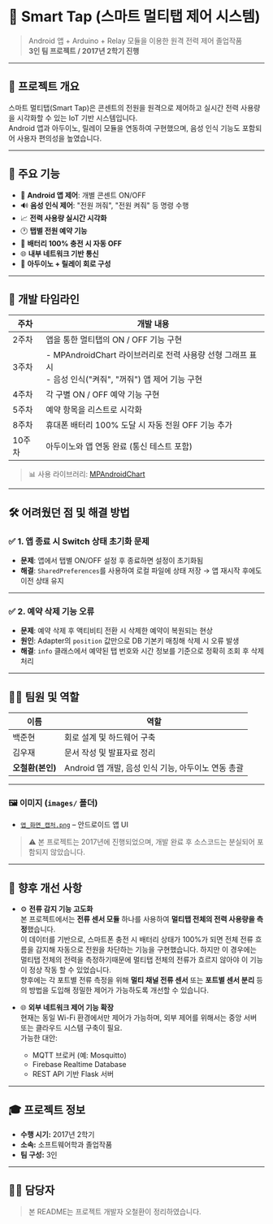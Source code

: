 # 🔌 Smart Tap (스마트 멀티탭 제어 시스템)

> Android 앱 + Arduino + Relay 모듈을 이용한 원격 전력 제어 졸업작품  
> **3인 팀 프로젝트 / 2017년 2학기 진행**

---

## 📌 프로젝트 개요

스마트 멀티탭(Smart Tap)은 콘센트의 전원을 원격으로 제어하고 실시간 전력 사용량을 시각화할 수 있는 IoT 기반 시스템입니다.  
Android 앱과 아두이노, 릴레이 모듈을 연동하여 구현했으며, 음성 인식 기능도 포함되어 사용자 편의성을 높였습니다.

---

## 🧠 주요 기능

- 📱 **Android 앱 제어**: 개별 콘센트 ON/OFF
- 🔊 **음성 인식 제어**: "전원 꺼줘", "전원 켜줘" 등 명령 수행
- 📈 **전력 사용량 실시간 시각화**
- 🕐 **탭별 전원 예약 기능**
- 🔋 **배터리 100% 충전 시 자동 OFF**
- 🌐 **내부 네트워크 기반 통신**
- 🔌 **아두이노 + 릴레이 회로 구성**

---

## 📆 개발 타임라인

| 주차 | 개발 내용 |
|------|-----------|
| 2주차 | 앱을 통한 멀티탭의 ON / OFF 기능 구현 |
| 3주차 | - MPAndroidChart 라이브러리로 전력 사용량 선형 그래프 표시<br>- 음성 인식("켜줘", "꺼줘") 앱 제어 기능 구현 |
| 4주차 | 각 구별 ON / OFF 예약 기능 구현 |
| 5주차 | 예약 항목을 리스트로 시각화 |
| 8주차 | 휴대폰 배터리 100% 도달 시 자동 전원 OFF 기능 추가 |
| 10주차 | 아두이노와 앱 연동 완료 (통신 테스트 포함) |

> 📊 사용 라이브러리: [MPAndroidChart](https://github.com/PhilJay/MPAndroidChart)

---

## 🛠️ 어려웠던 점 및 해결 방법

### ✅ 1. 앱 종료 시 Switch 상태 초기화 문제

- **문제**: 앱에서 탭별 ON/OFF 설정 후 종료하면 설정이 초기화됨
- **해결**: `SharedPreferences`를 사용하여 로컬 파일에 상태 저장 → 앱 재시작 후에도 이전 상태 유지

---

### ✅ 2. 예약 삭제 기능 오류

- **문제**: 예약 삭제 후 액티비티 전환 시 삭제한 예약이 복원되는 현상
- **원인**: Adapter의 `position` 값만으로 DB 기본키 매칭해 삭제 시 오류 발생
- **해결**: `info` 클래스에서 예약된 탭 번호와 시간 정보를 기준으로 정확히 조회 후 삭제 처리

---

## 🧑‍💻 팀원 및 역할

| 이름       | 역할                            |
|------------|---------------------------------|
| 백준현       | 회로 설계 및 하드웨어 구축       |
| 김우재       | 문서 작성 및 발표자료 정리       |
| **오철환(본인)** | Android 앱 개발, 음성 인식 기능, 아두이노 연동 총괄 |

---
### 🖼️ 이미지 (`images/` 폴더)
- [`앱_화면_캡처.png`](images/앱_화면.pdf) – 안드로이드 앱 UI

> ⚠️ 본 프로젝트는 2017년에 진행되었으며, 개발 완료 후 소스코드는 분실되어 포함되지 않았습니다.

---

## 🔧 향후 개선 사항

- ⚙️ **전류 감지 기능 고도화**  
  본 프로젝트에서는 **전류 센서 모듈** 하나를 사용하여 **멀티탭 전체의 전력 사용량을 측정**했습니다.  
  이 데이터를 기반으로, 스마트폰 충전 시 배터리 상태가 100%가 되면 전체 전류 흐름을 감지해 자동으로 전원을 차단하는 기능을 구현했습니다.
  하지만 이 경우에는 멀티탭 전체의 전력을 측정하기때문에 멀티탭 전체의 전류가 흐르지 않아야 이 기능이 정상 작동 할 수 있었습니다.  
  향후에는 각 포트별 전류 측정을 위해 **멀티 채널 전류 센서** 또는 **포트별 센서 분리** 등의 방법을 도입해 정밀한 제어가 가능하도록 개선할 수 있습니다.

- 🌐 **외부 네트워크 제어 기능 확장**  
  현재는 동일 Wi-Fi 환경에서만 제어가 가능하며, 외부 제어를 위해서는 중앙 서버 또는 클라우드 시스템 구축이 필요.  
  가능한 대안:
  - MQTT 브로커 (예: Mosquitto)
  - Firebase Realtime Database
  - REST API 기반 Flask 서버



---

## 🎓 프로젝트 정보

- **수행 시기:** 2017년 2학기
- **소속:** 소프트웨어학과 졸업작품
- **팀 구성:** 3인

---

## 🙋‍♂️ 담당자

> 본 README는 프로젝트 개발자 오철환이 정리하였습니다.
